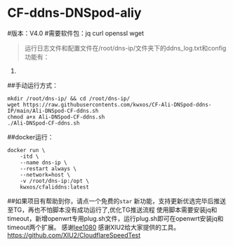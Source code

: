 # CF-ddns-DNSpod-aliy
#版本：V4.0
#需要软件包：jq curl openssl wget
>运行日志文件和配置文件在/root/dns-ip/文件夹下的ddns_log.txt和config
功能有：
1. 

##手动运行方式：
```
mkdir /root/dns-ip/ && cd /root/dns-ip/
wget https://raw.githubusercontents.com/kwxos/CF-Ali-DNSpod-ddns-IP/main/Ali-DNSpod-CF-ddns.sh
chmod a+x Ali-DNSpod-CF-ddns.sh
./Ali-DNSpod-CF-ddns.sh
```
##docker运行：
```
docker run \
    -itd \
    --name dns-ip \
    --restart always \
    --network=host \
    -v /root/dns-ip:/opt \
    kwxos/cfaliddns:latest
```

##如果项目有帮助到你，请点一个免费的`star`
新功能，支持更新优选完毕后推送至TG，再也不怕脚本没有成功运行了,优化TG推送流程
使用脚本需要安装jq和timeout，新增openwrt专用plug.sh文件，运行plug.sh即可在openwrt安装jq和timeout两个扩展。
感谢[lee1080](https://github.com/lee1080)
感谢XIU2给大家提供的工具。 https://github.com/XIU2/CloudflareSpeedTest
